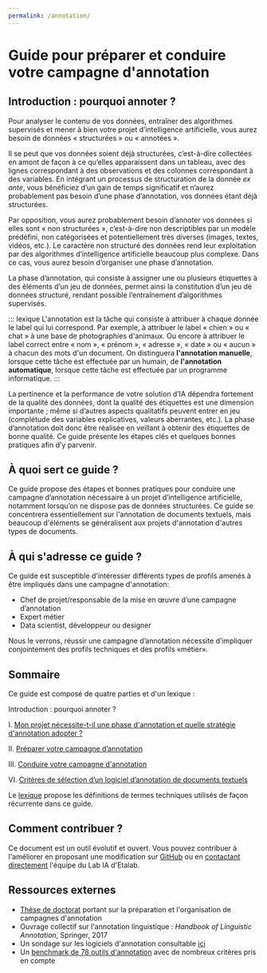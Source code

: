 ```yaml
---
permalink: /annotation/
---
```

# Guide pour préparer et conduire votre campagne d'annotation 

## Introduction : pourquoi annoter ? 

Pour analyser le contenu de vos données, entraîner des algorithmes supervisés et mener à bien votre projet d’intelligence artificielle, vous aurez besoin de données « structurées » ou « annotées ». 

Il se peut que vos données soient déjà structurées, c’est-à-dire collectées en amont de façon à ce qu’elles apparaissent dans un tableau, avec des lignes correspondant à des observations et des colonnes correspondant à des variables. En intégrant un processus de structuration de la donnée *ex ante*, vous bénéficiez d’un gain de temps significatif et n’aurez probablement pas besoin d’une phase d’annotation, vos données étant déjà structurées. 

Par opposition, vous aurez probablement besoin d’annoter vos données si elles sont « non structurées », c’est-à-dire non descriptibles par un modèle prédéfini, non catégorisées et potentiellement très diverses (images, textes, vidéos, etc.). Le caractère non structuré des données rend leur exploitation par des algorithmes d’intelligence artificielle beaucoup plus complexe. Dans ce cas, vous aurez besoin d’organiser une phase d’annotation. 

La phase d’annotation, qui consiste à assigner une ou plusieurs étiquettes à des éléments d’un jeu de données, permet ainsi la constitution d’un jeu de données structuré, rendant possible l’entraînement d’algorithmes supervisés. 

::: lexique L'annotation est la tâche qui consiste à attribuer à chaque donnée le label qui lui correspond. Par exemple, à attribuer le label « chien » ou « chat » à une base de photographies d'animaux. Ou encore à attribuer le label correct entre « nom », « prénom », « adresse », « date » ou « aucun » à chacun des mots d'un document. On distinguera **l'annotation manuelle**, lorsque cette tâche est effectuée par un humain, de **l'annotation automatique**, lorsque cette tâche est effectuée par un programme informatique. :::

La pertinence et la performance de votre solution d’IA dépendra fortement de la qualité des données, dont la qualité des étiquettes est une dimension importante ; même si d’autres aspects qualitatifs peuvent entrer en jeu (complétude des variables explicatives, valeurs aberrantes, etc.). La phase d’annotation doit donc être réalisée en veillant à obtenir des étiquettes de bonne qualité. Ce guide présente les étapes clés et quelques bonnes pratiques afin d’y parvenir.

## À quoi sert ce guide ?

Ce guide propose des étapes et bonnes pratiques pour conduire une campagne d’annotation nécessaire à un projet d’intelligence artificielle, notamment lorsqu’on ne dispose pas de données structurées. Ce guide se concentrera essentiellement sur l'annotation de documents textuels, mais beaucoup d'éléments se généralisent aux projets d'annotation d'autres types de documents. 

## À qui s'adresse ce guide ?

Ce guide est susceptible d'intéresser différents types de profils amenés à être impliqués dans une campagne d'annotation:
-	Chef de projet/responsable de la mise en œuvre d’une campagne d’annotation 
-	Expert métier 
-	Data scientist, développeur ou designer  

Nous le verrons, réussir une campagne d’annotation nécessite d’impliquer conjointement des profils techniques et des profils «métier».

## Sommaire

Ce guide est composé de quatre parties et d'un lexique :

Introduction : pourquoi annoter ? 

I. [Mon projet nécessite-t-il une phase d'annotation et quelle stratégie d'annotation adopter ?](1-annotation-ia.md) 

II. [Préparer votre campagne d’annotation](2-preparer-campagne-annotation.md) 

III. [Conduire votre campagne d'annotation](3-conduire-campagne-annotation.md) 

VI. [Critères de sélection d’un logiciel d’annotation de documents textuels ](4-les-logiciels-d-annotation.md) 

Le [lexique](5-lexique.md) propose les définitions de termes techniques utilisés de façon récurrente dans ce guide. 


## Comment contribuer ?

Ce document est un outil évolutif et ouvert. Vous pouvez contribuer à l'améliorer en proposant une modification sur [GitHub](https://github.com/etalab/guides.etalab.gouv.fr/edit/master/annotation/) ou en [contactant directement](mailto:lab-ia@data.gouv.fr) l'équipe du Lab IA d'Etalab. 

## Ressources externes 

- [Thèse de doctorat](https://tel.archives-ouvertes.fr/tel-00797760v1/document) portant sur la préparation et l'organisation de campagnes d'annotation 
- Ouvrage collectif sur l'annotation linguistique : *Handbook of Linguistic Annotation*, Springer, 2017
- Un sondage sur les logiciels d'annotation consultable [ici](https://github.com/alvations/annotate-questionnaire)
- Un [benchmark de 78 outils d'annotation](https://academic.oup.com/bib/article/doi/10.1093/bib/bbz130/5670958#190144135 ) avec de nombreux critères pris en compte 
